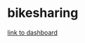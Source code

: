 # bikesharing
[link to dashboard](https://public.tableau.com/profile/alex7396#!/vizhome/Book1_16129065223300/Sheet13?publish=yes)
